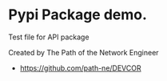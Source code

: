 # Pypi Package demo.

Test file for API package

Created by The Path of the Network Engineer

- https://github.com/path-ne/DEVCOR
